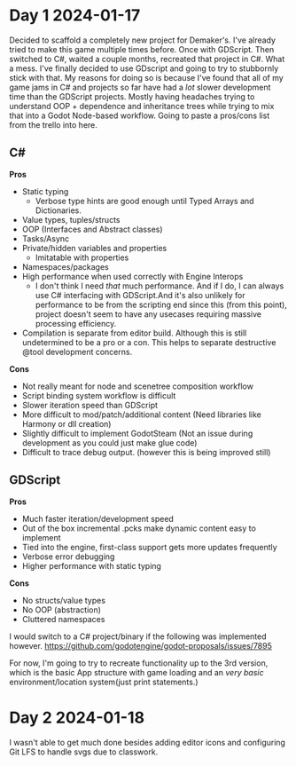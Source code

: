 # Day 1 2024-01-17

Decided to scaffold a completely new project for Demaker's. I've already tried to make this game multiple times before. Once with GDScript. Then switched to C#, waited a couple months, recreated that project in C#. What a mess. I've finally decided to use GDscript and going to try to stubbornly stick with that. My reasons for doing so is because I've found that all of my game jams in C# and projects so far have had a _lot_ slower development time than the GDScript projects. Mostly having headaches trying to understand OOP + dependence and inheritance trees while trying to mix that into a Godot Node-based workflow. Going to paste a pros/cons list from the trello into here.

## C#

**Pros**

-   Static typing
    -   Verbose type hints are good enough until Typed Arrays and Dictionaries.
-   Value types, tuples/structs
-   OOP (Interfaces and Abstract classes)
-   Tasks/Async
-   Private/hidden variables and properties
    -   Imitatable with properties
-   Namespaces/packages
-   High performance when used correctly with Engine Interops
    -   I don't think I need _that_ much performance. And if I do, I can always use C# interfacing with GDScript.And it's also unlikely for performance to be from the scripting end since this (from this point), project doesn't seem to have any usecases requiring massive processing efficiency.
-   Compilation is separate from editor build. Although this is still undetermined to be a pro or a con. This helps to separate destructive @tool development concerns.

**Cons**

-   Not really meant for node and scenetree composition workflow
-   Script binding system workflow is difficult
-   Slower iteration speed than GDScript
-   More difficult to mod/patch/additional content (Need libraries like Harmony or dll creation)
-   Slightly difficult to implement GodotSteam (Not an issue during development as you could just make glue code)
-   Difficult to trace debug output. (however this is being improved still)

## GDScript

**Pros**

-   Much faster iteration/development speed
-   Out of the box incremental .pcks make dynamic content easy to implement
-   Tied into the engine, first-class support gets more updates frequently
-   Verbose error debugging
-   Higher performance with static typing

**Cons**

-   No structs/value types
-   No OOP (abstraction)
-   Cluttered namespaces

I would switch to a C# project/binary if the following was implemented however.
https://github.com/godotengine/godot-proposals/issues/7895

For now, I'm going to try to recreate functionality up to the 3rd version, which is the basic App structure with game loading and an _very basic_ environment/location system(just print statements.)

# Day 2 2024-01-18

I wasn't able to get much done besides adding editor icons and configuring Git LFS to handle svgs due to classwork.
